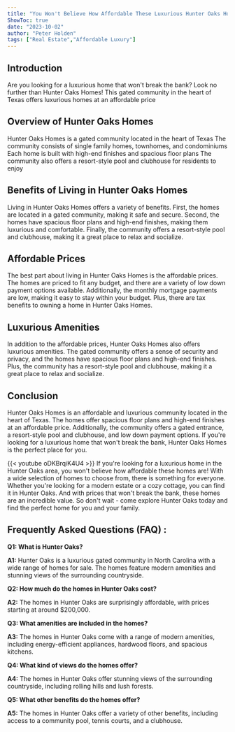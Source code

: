 ```yaml
---
title: "You Won't Believe How Affordable These Luxurious Hunter Oaks Homes Are!"
ShowToc: true 
date: "2023-10-02"
author: "Peter Holden" 
tags: ["Real Estate","Affordable Luxury"]
---
```

## Introduction
Are you looking for a luxurious home that won't break the bank? Look no further than Hunter Oaks Homes! This gated community in the heart of Texas offers luxurious homes at an affordable price 

## Overview of Hunter Oaks Homes
Hunter Oaks Homes is a gated community located in the heart of Texas The community consists of single family homes, townhomes, and condominiums Each home is built with high-end finishes and spacious floor plans The community also offers a resort-style pool and clubhouse for residents to enjoy 

## Benefits of Living in Hunter Oaks Homes
Living in Hunter Oaks Homes offers a variety of benefits. First, the homes are located in a gated community, making it safe and secure. Second, the homes have spacious floor plans and high-end finishes, making them luxurious and comfortable. Finally, the community offers a resort-style pool and clubhouse, making it a great place to relax and socialize. 

## Affordable Prices
The best part about living in Hunter Oaks Homes is the affordable prices. The homes are priced to fit any budget, and there are a variety of low down payment options available. Additionally, the monthly mortgage payments are low, making it easy to stay within your budget. Plus, there are tax benefits to owning a home in Hunter Oaks Homes. 

## Luxurious Amenities
In addition to the affordable prices, Hunter Oaks Homes also offers luxurious amenities. The gated community offers a sense of security and privacy, and the homes have spacious floor plans and high-end finishes. Plus, the community has a resort-style pool and clubhouse, making it a great place to relax and socialize. 

## Conclusion
Hunter Oaks Homes is an affordable and luxurious community located in the heart of Texas. The homes offer spacious floor plans and high-end finishes at an affordable price. Additionally, the community offers a gated entrance, a resort-style pool and clubhouse, and low down payment options. If you're looking for a luxurious home that won't break the bank, Hunter Oaks Homes is the perfect place for you.

{{< youtube oDKBrqiK4U4 >}} 
If you're looking for a luxurious home in the Hunter Oaks area, you won't believe how affordable these homes are! With a wide selection of homes to choose from, there is something for everyone. Whether you're looking for a modern estate or a cozy cottage, you can find it in Hunter Oaks. And with prices that won't break the bank, these homes are an incredible value. So don't wait - come explore Hunter Oaks today and find the perfect home for you and your family.

## Frequently Asked Questions (FAQ) :
**Q1: What is Hunter Oaks?**

**A1:** Hunter Oaks is a luxurious gated community in North Carolina with a wide range of homes for sale. The homes feature modern amenities and stunning views of the surrounding countryside. 

**Q2: How much do the homes in Hunter Oaks cost?**

**A2:** The homes in Hunter Oaks are surprisingly affordable, with prices starting at around $200,000. 

**Q3: What amenities are included in the homes?**

**A3:** The homes in Hunter Oaks come with a range of modern amenities, including energy-efficient appliances, hardwood floors, and spacious kitchens. 

**Q4: What kind of views do the homes offer?**

**A4:** The homes in Hunter Oaks offer stunning views of the surrounding countryside, including rolling hills and lush forests. 

**Q5: What other benefits do the homes offer?**

**A5:** The homes in Hunter Oaks offer a variety of other benefits, including access to a community pool, tennis courts, and a clubhouse.



